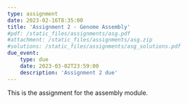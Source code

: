 ```yaml
---
type: assignment
date: 2023-02-16T8:35:00
title: 'Assignment 2 - Genome Assembly'
#pdf: /static_files/assignments/asg.pdf
#attachment: /static_files/assignments/asg.zip
#solutions: /static_files/assignments/asg_solutions.pdf
due_event: 
    type: due
    date: 2023-03-02T23:59:00
    description: 'Assignment 2 due'
---
```

This is the assignment for the assembly module.
